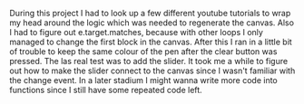 During this project I had to look up a few different youtube tutorials to wrap my head around the logic which was needed to 
regenerate the canvas. Also I had to figure out e.target.matches, because with other loops I only managed to change the first 
block in the canvas. After this I ran in a little bit of trouble to keep the same colour of the pen after the clear button was 
pressed. The las real test was to add the slider. It took me a while to figure out how to make the slider connect to the canvas
since I wasn't familiar with the change event. In a later stadium I might wanna write more code into functions since I still 
have some repeated code left. 